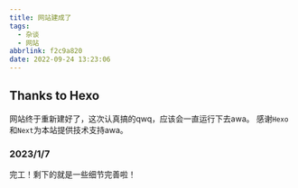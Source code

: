 ```yaml
---
title: 网站建成了
tags:
  - 杂谈
  - 网站
abbrlink: f2c9a820
date: 2022-09-24 13:23:06
---
```

## Thanks to Hexo

网站终于重新建好了，这次认真搞的qwq，应该会一直运行下去awa。
感谢`Hexo`和`Next`为本站提供技术支持awa。
<!-- more -->

### 2023/1/7

完工！剩下的就是一些细节完善啦！
